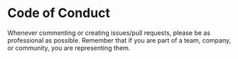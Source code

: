 # Code of Conduct

Whenever commenting or creating issues/pull requests, please be as professional as possible. Remember that if you are part of a team, company, or community, you are representing them.

